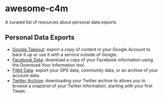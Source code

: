 # awesome-c4m
A curated list of resources about personal data exports 

## Personal Data Exports

* [Google Takeout](https://takeout.google.com/): export a copy of content in your Google Account to back it up or use it with a service outside of Google.
* [Facebook Data](https://www.facebook.com/help/930396167085762): download a copy of your Facebook information using the Download Your Information tool.
* [Fitbit Data](https://help.fitbit.com/articles/en_US/Help_article/1133.htm): export your GPS data, community data, or an archive of your account data.
* [Twitter Archive](https://help.twitter.com/en/managing-your-account/how-to-download-your-twitter-archive): downloading your Twitter archive to allows you to browse a snapshot of your Twitter information, starting with your first Tweet.

